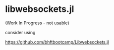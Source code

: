 # libwebsockets.jl

(Work In Progress - not usable)

consider using 

https://github.com/bhftbootcamp/Libwebsockets.jl
